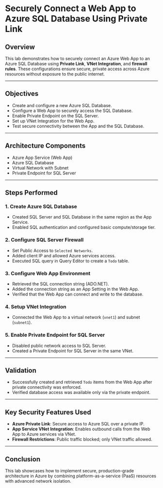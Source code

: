 # Securely Connect a Web App to Azure SQL Database Using Private Link

## Overview

This lab demonstrates how to securely connect an Azure Web App to an Azure SQL Database using **Private Link**, **VNet Integration**, and **firewall rules**. These configurations ensure secure, private access across Azure resources without exposure to the public internet.

---

## Objectives

- Create and configure a new Azure SQL Database.
- Configure a Web App to securely access the SQL Database.
- Enable Private Endpoint on the SQL Server.
- Set up VNet Integration for the Web App.
- Test secure connectivity between the App and the SQL Database.

---

## Architecture Components

- Azure App Service (Web App)
- Azure SQL Database
- Virtual Network with Subnet
- Private Endpoint for SQL Server

---

## Steps Performed

### 1. Create Azure SQL Database

- Created SQL Server and SQL Database in the same region as the App Service.
- Enabled SQL authentication and configured basic compute/storage tier.

### 2. Configure SQL Server Firewall

- Set Public Access to `Selected Networks`.
- Added client IP and allowed Azure services access.
- Executed SQL query in Query Editor to create a `Todo` table.

### 3. Configure Web App Environment

- Retrieved the SQL connection string (ADO.NET).
- Added the connection string as an App Setting in the Web App.
- Verified that the Web App can connect and write to the database.

### 4. Setup VNet Integration

- Connected the Web App to a virtual network (`vnet1`) and subnet (`subnet1`).

### 5. Enable Private Endpoint for SQL Server

- Disabled public network access to SQL Server.
- Created a Private Endpoint for SQL Server in the same VNet.

---

## Validation

- Successfully created and retrieved `Todo` items from the Web App after private connectivity was enforced.
- Verified database access was available only via the private endpoint.

---

## Key Security Features Used

- **Azure Private Link**: Secure access to Azure SQL over a private IP.
- **App Service VNet Integration**: Enables outbound calls from the Web App to Azure services via VNet.
- **Firewall Restrictions**: Public traffic blocked; only VNet traffic allowed.

---

## Conclusion

This lab showcases how to implement secure, production-grade architecture in Azure by combining platform-as-a-service (PaaS) resources with advanced network isolation.
